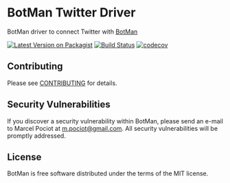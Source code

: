 # BotMan Twitter Driver

BotMan driver to connect Twitter with [BotMan](https://github.com/botman/botman)

[![Latest Version on Packagist](https://img.shields.io/packagist/v/botman/driver-twitter.svg?style=flat-square)](https://packagist.org/packages/botman/driver-twitter)
[![Build Status](https://travis-ci.org/botman/driver-twitter.svg?branch=master)](https://travis-ci.org/botman/driver-twitter)
[![codecov](https://codecov.io/gh/botman/driver-twitter/branch/master/graph/badge.svg)](https://codecov.io/gh/botman/driver-twitter)

## Contributing

Please see [CONTRIBUTING](CONTRIBUTING.md) for details.

## Security Vulnerabilities

If you discover a security vulnerability within BotMan, please send an e-mail to Marcel Pociot at m.pociot@gmail.com. All security vulnerabilities will be promptly addressed.

## License

BotMan is free software distributed under the terms of the MIT license.
 
